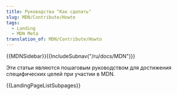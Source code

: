 ```yaml
---
title: Руководства "Как сделать"
slug: MDN/Contribute/Howto
tags:
  - Landing
  - MDN Meta
translation_of: MDN/Contribute/Howto
---
```

{{MDNSidebar}}{{IncludeSubnav("/ru/docs/MDN")}}

Эти статьи являются пошаговым руководством для достижения специфических целей при участии в MDN.

{{LandingPageListSubpages}}
